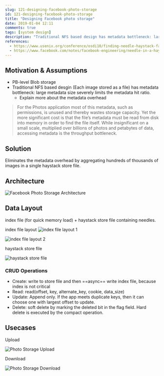 ```yaml
---
slug: 121-designing-facebook-photo-storage
id: 121-designing-facebook-photo-storage
title: "Designing Facebook photo storage"
date: 2019-01-04 12:11
comments: true
tags: [system design]
description: "Traditional NFS based design has metadata bottleneck: large metadata size limits the metadata hit ratio. Facebook photo storage eliminates the metadata by aggregating hundreds of thousands of images in a single haystack store file."
references:
  - https://www.usenix.org/conference/osdi10/finding-needle-haystack-facebooks-photo-storage
  - https://www.facebook.com/notes/facebook-engineering/needle-in-a-haystack-efficient-storage-of-billions-of-photos/76191543919
---
```


## Motivation & Assumptions

* PB-level Blob storage
* Traditional NFS based desgin (Each image stored as a file) has metadata bottleneck: large metadata size severely limits the metadata hit ratio.
	* Explain more about the metadata overhead

> For the Photos application most of this metadata, such as permissions, is unused and thereby wastes storage capacity. Yet the more significant cost is that the file’s metadata must be read from disk into memory in order to find the file itself. While insignificant on a small scale, multiplied over billions of photos and petabytes of data, accessing metadata is the throughput bottleneck.



## Solution

Eliminates the metadata overhead by aggregating hundreds of thousands of images in a single haystack store file.



## Architecture

![Facebook Photo Storage Architecture](https://res.cloudinary.com/dohtidfqh/image/upload/v1546633724/web-guiguio/facebook-photo-storage-architecture.png)



## Data Layout

index file (for quick memory load) + haystack store file containing needles.

index file layout
![index file layout 1](https://res.cloudinary.com/dohtidfqh/image/upload/v1546633724/web-guiguio/facebook-photo-storage-index-file-1.jpg)


![index file layout 2](https://res.cloudinary.com/dohtidfqh/image/upload/v1546633724/web-guiguio/facebook-photo-storage-storage-file.jpg)


haystack store file

![haystack store file](https://res.cloudinary.com/dohtidfqh/image/upload/v1546633724/web-guiguio/facebook-photo-storage-storage-file.jpg)



### CRUD Operations

* Create: write to store file and then ==async== write index file, because index is not critical
* Read: read(offset, key, alternate_key, cookie, data_size)
* Update: Append only. If the app meets duplicate keys, then it can choose one with largest offset to update.
* Delete: soft delete by marking the deleted bit in the flag field. Hard delete is executed by the compact operation.



## Usecases

Upload

![Photo Storage Upload](https://res.cloudinary.com/dohtidfqh/image/upload/v1546633724/web-guiguio/facebook-photo-storage-upload.png)


Download

![Photo Storage Download](https://res.cloudinary.com/dohtidfqh/image/upload/v1546633724/web-guiguio/facebook-photo-storage-download.png)
